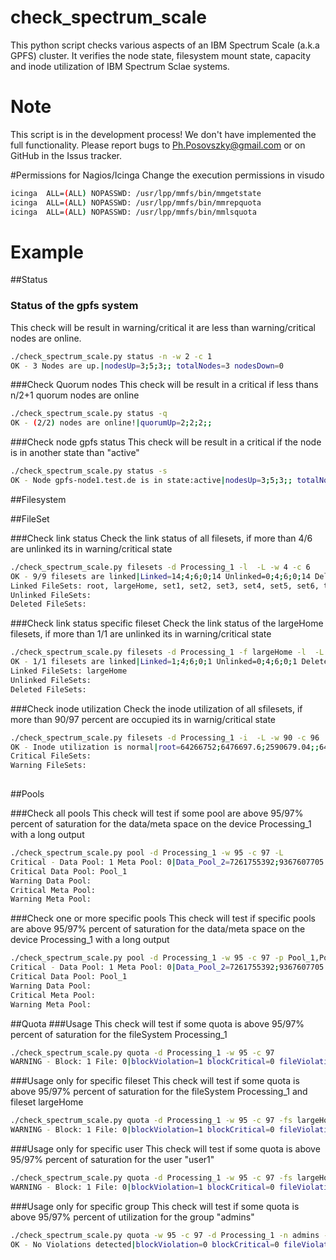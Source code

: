 # check_spectrum_scale
This python script checks various aspects of an IBM Spectrum Scale (a.k.a GPFS) cluster. It verifies the node state, filesystem mount state, capacity and inode utilization of IBM Spectrum Sclae systems.

# Note
This script is in the development process! We don't have implemented the full functionality. Please report bugs to Ph.Posovszky@gmail.com or on GitHub in the Issus tracker.

#Permissions for Nagios/Icinga
Change the execution permissions in visudo 

``` bash
icinga  ALL=(ALL) NOPASSWD: /usr/lpp/mmfs/bin/mmgetstate
icinga  ALL=(ALL) NOPASSWD: /usr/lpp/mmfs/bin/mmrepquota
icinga  ALL=(ALL) NOPASSWD: /usr/lpp/mmfs/bin/mmlsquota
```

# Example

##Status
### Status of the gpfs system
This check will be result in warning/critical it are less than warning/critical nodes are online.


``` bash
./check_spectrum_scale.py status -n -w 2 -c 1
OK - 3 Nodes are up.|nodesUp=3;5;3;; totalNodes=3 nodesDown=0
```


###Check Quorum nodes
This check will be result in a critical if less thans n/2+1 quorum nodes are online


``` bash
./check_spectrum_scale.py status -q
OK - (2/2) nodes are online!|quorumUp=2;2;2;;
```


###Check node gpfs status
This check will be result in a critical if the node is in another state than "active"


``` bash
./check_spectrum_scale.py status -s
OK - Node gpfs-node1.test.de is in state:active|nodesUp=3;5;3;; totalNodes=3 nodesDown=0 quorumUp=2;2;;;
```

##Filesystem

##FileSet

###Check link status
Check the link status of all filesets, if more than 4/6 are unlinked its in warning/critical state

``` bash
./check_spectrum_scale.py filesets -d Processing_1 -l  -L -w 4 -c 6
OK - 9/9 filesets are linked|Linked=14;4;6;0;14 Unlinked=0;4;6;0;14 Deleted=0;4;6;0;14 
Linked FileSets: root, largeHome, set1, set2, set3, set4, set5, set6, temp
Unlinked FileSets: 
Deleted FileSets: 
```

###Check link status specific fileset
Check the link status of the largeHome filesets, if more than 1/1 are unlinked its in warning/critical state

``` bash
./check_spectrum_scale.py filesets -d Processing_1 -f largeHome -l  -L -w 1 -c1
OK - 1/1 filesets are linked|Linked=1;4;6;0;1 Unlinked=0;4;6;0;1 Deleted=0;4;6;0;1
Linked FileSets: largeHome
Unlinked FileSets: 
Deleted FileSets: 
```

###Check inode utilization 
Check the inode utilization of all sfilesets, if more than 90/97 percent are occupied its in warnig/critical state

``` bash
./check_spectrum_scale.py filesets -d Processing_1 -i  -L -w 90 -c 96
OK - Inode utilization is normal|root=64266752;6476697.6;2590679.04;;64766976 blockSiz:0KB;;;;largeHome=10014720;2000025.6;800010.24;;20000256 blockSiz:0KB;;;;Geo_Data=19499520;2000025.6;800010.24;;20000256 blockSiz:0KB;;;;Cal_Sentinel=19499520;2000025.6;800010.24;;20000256 blockSiz:0KB;;;;Pol-InSAR_InfoRetrieval=19899904;2000025.6;800010.24;;20000256 blockSiz:0KB;;;;TSM_TDM_SARData=24161792;3000012.8;1200005.12;;30000128 blockSiz:0KB;;;;TDL_Workspace=1939968;209715.2;83886.08;;2097152 blockSiz:0KB;;;;TAXI=1996800;209715.2;83886.08;;2097152 blockSiz:0KB;;;;Software_Linux=1971712;209715.2;83886.08;;2097152 blockSiz:0KB;;;;Processing_Server_Access=0;0.0;0.0;;0 blockSiz:0KB;;;;TDM_SEC_Cal=19693056;2000025.6;800010.24;;20000256 blockSiz:0KB;;;;TDM_SEC=10277376;2000025.6;800010.24;;20000256 blockSiz:0KB;;;;HR_Projekte=630272;100044.8;40017.92;;1000448 blockSiz:0KB;;;;temp=1789952;209715.2;83886.08;;2097152 blockSiz:0KB;;;;
Critical FileSets: 
Warning FileSets: 
 
```

##Pools

###Check all pools
This check will test if some pool are above 95/97% percent of saturation for the data/meta space on the device Processing_1 with a long output


``` bash
./check_spectrum_scale.py pool -d Processing_1 -w 95 -c 97 -L
Critical - Data Pool: 1 Meta Pool: 0|Data_Pool_2=7261755392;9367607705.6;3747043082.24;;62419992576 Data_Pool_1=2315413504;9367607705.6;3747043082.24;;93676077056 Meta_system=3773308928;0.0;0.0;;3901249536
Critical Data Pool: Pool_1
Warning Data Pool: 
Critical Meta Pool: 
Warning Meta Pool: 
```

###Check one or more specific pools
This check will test if specific pools are above 95/97% percent of saturation for the data/meta space on the device Processing_1 with a long output

``` bash
./check_spectrum_scale.py pool -d Processing_1 -w 95 -c 97 -p Pool_1,Pool_2 -L
Critical - Data Pool: 1 Meta Pool: 0|Data_Pool_2=7261755392;9367607705.6;3747043082.24;;62419992576 Data_Pool_1=2315413504;9367607705.6;3747043082.24;;93676077056 Meta_system=3773308928;0.0;0.0;;3901249536
Critical Data Pool: Pool_1
Warning Data Pool: 
Critical Meta Pool: 
Warning Meta Pool: 
```

##Quota
###Usage
This check will test if some quota is above 95/97% percent of saturation for the fileSystem Processing_1

``` bash
./check_spectrum_scale.py quota -d Processing_1 -w 95 -c 97
WARNING - Block: 1 File: 0|blockViolation=1 blockCritical=0 fileViolation=0 fileCritical=0
```

###Usage only for specific fileset
This check will test if some quota is above 95/97% percent of saturation for the fileSystem Processing_1 and fileset largeHome

``` bash
./check_spectrum_scale.py quota -d Processing_1 -w 95 -c 97 -fs largeHome
WARNING - Block: 1 File: 0|blockViolation=1 blockCritical=0 fileViolation=0 fileCritical=0
```

###Usage only for specific user
This check will test if some quota is above 95/97% percent of saturation for the user "user1"

``` bash
./check_spectrum_scale.py quota -d Processing_1 -w 95 -c 97 -fs largeHome
WARNING - Block: 1 File: 0|blockViolation=1 blockCritical=0 fileViolation=0 fileCritical=0
```

###Usage only for specific group
This check will test if some quota is above 95/97% percent of utilization for the group "admins"

``` bash
./check_spectrum_scale.py quota -w 95 -c 97 -d Processing_1 -n admins -t g
OK - No Violations detected|blockViolation=0 blockCritical=0 fileViolation=0 fileCritical=0
```

